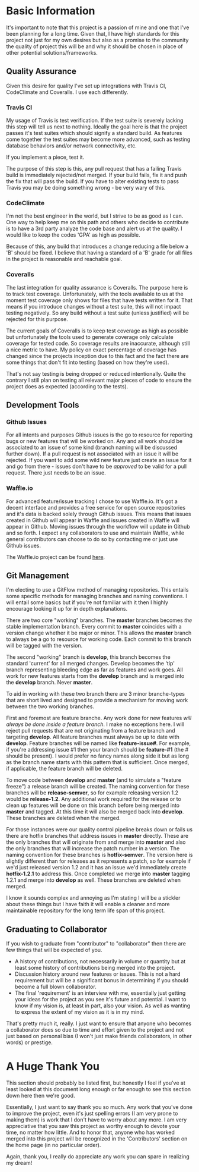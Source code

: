 # Basic Information

It's important to note that this project is a passion of mine and one that I've
been planning for a long time. Given that, I have high standards for this
project not just for my own desires but also as a promise to the community the
quality of project this will be and why it should be chosen in place of other
potential solutions/frameworks.

## Quality Assurance

Given this desire for quality I've set up integrations with Travis CI,
CodeClimate and Coveralls. I use each differently.

### Travis CI

My usage of Travis is test verification. If the test suite is severely lacking
this step will tell us next to nothing. Ideally the goal here is that the project
passes it's test suites which should signify a standard build. As features
come together the test suites may become more advanced, such as testing database
behaviors and/or network connectivity, etc.

If you implement a piece, test it.

The purpose of this step is this, any pull request that has a failing Travis
build is immediately rejected/not merged. If your build fails, fix it and push
the fix that will pass the build. If you have to alter existing tests to pass
Travis you may be doing something wrong - be very wary of this.

### CodeClimate

I'm not the best engineer in the world, but I strive to be as good as I can.
One way to help keep me on this path and others who decide to contribute is to
have a 3rd party analyze the code base and alert us at the quality. I would
like to keep the codes 'GPA' as high as possible.

Because of this, any build that introduces a change reducing a file below a 'B'
should be fixed. I believe that having a standard of a 'B' grade for all files
in the project is reasonable and reachable goal.

### Coveralls

The last integration for quality assurance is Coveralls. The purpose here is to
track test coverage. Unfortunately, with the tools available to us at the moment
test coverage only shows for files that have tests written for it. That means
if you introduce changes without a test suite, this will not impact testing
negatively. So any build without a test suite (unless justified) will be
rejected for this purpose.

The current goals of Coveralls is to keep test coverage as high as possible but
unfortunately the tools used to generate coverage only calculate coverage for
tested code. So coverage results are inaccurate, although still a nice metric
to have. My policy on exact percentage of coverage has changed since the projects
inception due to this fact and the fact there are some things that don't fit
into testing (based on how they're used).

That's not say testing is being dropped or reduced intentionally. Quite the
contrary I still plan on testing all relevant major pieces of code to ensure
the project does as expected (according to the tests).

## Development Tools

### Github Issues

For all intents and purposes Github issues is the go to resource for reporting
bugs or new features that will be worked on. Any and all work should be associated
to an issue of some kind (branch naming will be discussed further down). If a
pull request is not associated with an issue it will be rejected. If you want
to add some wild new feature just create an issue for it and go from there -
issues don't have to be _approved_ to be valid for a pull request. There just
needs to be an issue.

### Waffle.io

For advanced feature/issue tracking I chose to use Waffle.io. It's got a decent
interface and provides a free service for open source repositories and it's data
is backed solely through Github issues. This means that issues created in Github
will appear in Waffle and issues created in Waffle will appear in Github.
Moving issues through the workflow will update in Github and so forth. I expect
any collaborators to use and maintain Waffle, while general contributors can
choose to do so by contacting me or just use Github issues.

The Waffle.io project can be found [here](https://waffle.io/bbuck/dragon-mud).

## Git Management

I'm electing to use a GitFlow method of managing repositories. This entails some
specific methods for managing branches and naming conventions. I will entail
some basics but if you're not familiar with it then I highly encourage looking
it up for in depth explanations.

There are two core "working" branches. The **master** branches becomes _the_ stable
implementation branch. Every commit to **master** coincides with a version change
whether it be major or minor. This allows the **master** branch to always be a go to
resource for working code. Each commit to this branch will be tagged with the
version.

The second "working" branch is **develop**, this branch becomes the standard
'current' for all merged changes. Develop becomes the 'tip' branch representing
bleeding edge as far as features and work goes. All work for new features starts
from the **develop** branch and is merged into the **develop** branch. Never **master**.

To aid in working with these two branch there are 3 minor branche-types that
are short lived and designed to provide a mechanism for moving work between
the two working branches.

First and foremost are feature branche. Any work done for new features _will
always be done inside a feature branch_. I make no exceptions here. I will reject
pull requests that are not originating from a feature branch and targeting
**develop**. All feature branches must always be up to date with **develop**. Feature
branches will be named like **feature-issue#**. For example, if you're addressing
issue #1 then your branch should be **feature-#1** (the # should be present).
I would prefer no fancy names along side it but as long as the branch name
starts with this pattern that is sufficient. Once merged, if applicable, the
feature branch will be deleted.

To move code between **develop** and **master** (and to simulate a "feature freeze")
a release branch will be created. The naming convention for these branches will
be **release-semver**, so for example releasing version 1.2 would be **release-1.2**.
Any additional work required for the release or to clean up features will be done
on this branch before being merged into **master** and tagged. At this time it will
also be merged back into **develop**. These branches are deleted when the merged.

For those instances were our quality control pipeline breaks down or fails us
there are hotfix branches that address issues in **master** directly. These are
the only branches that will originate from and merge into **master** and also the
only branches that will increase the patch number in a version. The naming
convention for these branches is **hotfix-semver**. The version here is slightly
different than for releases as it represents a patch, so for example if we'd
just released version 1.2 and it has an issue we'd immediately create **hotfix-1.2.1**
to address this. Once completed we merge into **master** tagging 1.2.1 and merge
into **develop** as well. These branches are deleted when merged.

I know it sounds complex and annoying as I'm stating I will be a stickler about
these things but I have faith it will enable a cleaner and more maintainable
repository for the long term life span of this project.

## Graduating to Collaborator

If you wish to graduate from "contributor" to "collaborator" then there are few
things that will be expected of you.

 * A history of contributions, not necessarily in volume or quantity but at least
   some history of contributions being merged into the project.
 * Discussion history around new features or issues. This is not a hard requirement
   but will be a significant bonus in determining if you should become a full
   blown collaborator.
 * The final 'requirement' is an interview with me, essentially just getting your
   ideas for the project as you see it's future and potential. I want to know if
   my vision is, at least in part, also your vision. As well as wanting to
   express the extent of my vision as it is in my mind.

That's pretty much it, really. I just want to ensure that anyone who becomes a
collaborator does so due to time and effort given to the project and not just
based on personal bias (I won't just make friends collaborators, in other words)
or prestige.

# A Huge Thank You

This section should probably be listed first, but honestly I feel if you've
at least looked at this document long enough or far enough to see this section
down here then we're good.

Essentially, I just want to say thank you so much. Any work that you've done
to improve the project, even it's just spelling errors (I am very prone to
making them) is work that I don't have to worry about any more. I am very
appreciative that you saw this project as worthy enough to devote your time,
no matter how little. And to honor that, anyone who has worked merged
into this project will be recognized in the 'Contributors' section on the
home page (in no particular order).

Again, thank you, I really do appreciate any work you can spare in realizing
my dream!
